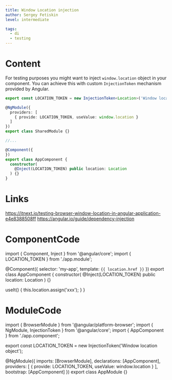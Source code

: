 ```yaml
---
title: Window Location injection
author: Sergey Fetiskin
level: intermediate

tags:
  - di
  - testing
---
```


# Content
For testing purposes you might want to inject `window.location` object in your component.
You can achieve this with custom `InjectionToken` mechanism provided by Angular.

```typescript
export const LOCATION_TOKEN = new InjectionToken<Location>('Window location object');

@NgModule({
  providers: [
    { provide: LOCATION_TOKEN, useValue: window.location }
  ]
})
export class SharedModule {}

//...

@Component({
})
export class AppComponent {
  constructor(
    @Inject(LOCATION_TOKEN) public location: Location
  ) {}
}
```

# Links
https://itnext.io/testing-browser-window-location-in-angular-application-e4e8388508ff
https://angular.io/guide/dependency-injection

# ComponentCode
import { Component, Inject } from '@angular/core';
import { LOCATION_TOKEN } from './app.module';

@Component({
  selector: 'my-app',
  template: `{{ location.href }}`
})
export class AppComponent {
  constructor(
    @Inject(LOCATION_TOKEN) public location: Location
  ) {}

  useIt() {
    this.location.assign('xxx');
  }
}



# ModuleCode
import { BrowserModule } from '@angular/platform-browser';
import { NgModule, InjectionToken } from '@angular/core';
import { AppComponent } from './app.component';

export const LOCATION_TOKEN = new InjectionToken<Location>('Window location object');

@NgModule({
  imports: [BrowserModule],
  declarations: [AppComponent],
  providers: [
    { provide: LOCATION_TOKEN, useValue: window.location }
  ],
  bootstrap: [AppComponent]
})
export class AppModule {}
